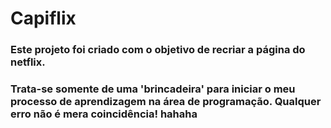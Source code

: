 # Capiflix

### Este projeto foi criado com o objetivo de recriar a página do netflix. 
### Trata-se somente de uma 'brincadeira' para iniciar o meu processo de aprendizagem na área de programação. Qualquer erro não é mera coincidência! hahaha
